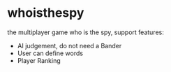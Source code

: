 # whoisthespy
the multiplayer game who is the spy, 
support features:
- AI judgement, do not need a Bander
- User can define words
- Player Ranking
